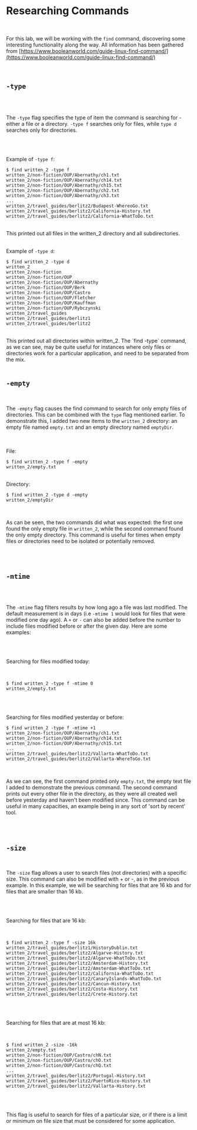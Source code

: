 # Researching Commands  

<br>

For this lab, we will be working with the `find` command, discovering some interesting functionality along the way. All information has been gathered from [https://www.booleanworld.com/guide-linux-find-command/](https://www.booleanworld.com/guide-linux-find-command/)

<br>

## `-type`

<br>
<br>

The `-type` flag specifies the type of item the command is searching for - either a file or a directory. `-type f` searches only for files, while `type d` searches only for directories. 

<br>
<br>

Example of `-type f`:

```
$ find written_2 -type f
written_2/non-fiction/OUP/Abernathy/ch1.txt
written_2/non-fiction/OUP/Abernathy/ch14.txt
written_2/non-fiction/OUP/Abernathy/ch15.txt
written_2/non-fiction/OUP/Abernathy/ch2.txt
written_2/non-fiction/OUP/Abernathy/ch3.txt
...
written_2/travel_guides/berlitz2/Budapest-WhereoGo.txt
written_2/travel_guides/berlitz2/California-History.txt
written_2/travel_guides/berlitz2/California-WhatToDo.txt
```

<br>
This printed out all files in the written_2 directory and all subdirectories.
<br>
<br>

Example of `-type d`:

```
$ find written_2 -type d
written_2
written_2/non-fiction
written_2/non-fiction/OUP
written_2/non-fiction/OUP/Abernathy
written_2/non-fiction/OUP/Berk
written_2/non-fiction/OUP/Castro
written_2/non-fiction/OUP/Fletcher
written_2/non-fiction/OUP/Kauffman
written_2/non-fiction/OUP/Rybczynski
written_2/travel_guides
written_2/travel_guides/berlitz1
written_2/travel_guides/berlitz2
```

<br>
This printed out all directories within written_2. The `find -type` command, as we can see, may be quite useful for instances where only files or directories work for a particular application, and need to be separated from the mix.
<br>
<br>

## `-empty`

<br>

The `-empty` flag causes the find command to search for only empty files of directories. This can be combined with the `type` flag mentioned earlier. To demonstrate this, I added two new items to the `written_2` directory: an empty file named `empty.txt` and an empty directory named `emptyDir`.

<br>
<br>
File:
<br>

```
$ find written_2 -type f -empty
written_2/empty.txt
```

<br>
Directory:
<br>

```
$ find written_2 -type d -empty
written_2/emptyDir
```

<br>

As can be seen, the two commands did what was expected: the first one found the only empty file in `written_2`, while the second command found the only empty directory. This command is useful for times when empty files or directories need to be isolated or potentially removed.

<br>
<br>

## `-mtime`

<br>
<br>

The `-mtime` flag filters results by how long ago a file was last modified. The default measurement is in days (i.e `-mtime 1` would look for files that were modified one day ago). A `+` or `-` can also be added before the number to include files modified before or after the given day. Here are some examples:

<br>
<br>

Searching for files modified today:

<br>

```
$ find written_2 -type f -mtime 0
written_2/empty.txt
```

<br>
<br>

Searching for files modified yesterday or before:
<br>

```
$ find written_2 -type f -mtime +1
written_2/non-fiction/OUP/Abernathy/ch1.txt
written_2/non-fiction/OUP/Abernathy/ch14.txt
written_2/non-fiction/OUP/Abernathy/ch15.txt
...
written_2/travel_guides/berlitz2/Vallarta-WhatToDo.txt
written_2/travel_guides/berlitz2/Vallarta-WhereToGo.txt
```

<br>

As we can see, the first command printed only `empty.txt`, the empty text file I added to demonstrate the previous command. The second command prints out every other file in the directory, as they were all created well before yesterday and haven't been modified since. This command can be useful in many capacities, an example being in any sort of 'sort by recent' tool. 

<br>
<br>

## `-size`

<br>

The `-size` flag allows a user to search files (not directories) with a specific size. This command can also be modified with + or -, as in the previous example. In this example, we will be searching for files that are 16 kb and for files that are smaller than 16 kb. 

<br>
<br>

Searching for files that are 16 kb:

<br>

```
$ find written_2 -type f -size 16k
written_2/travel_guides/berlitz1/HistoryDublin.txt
written_2/travel_guides/berlitz2/Algarve-History.txt
written_2/travel_guides/berlitz2/Algarve-WhatToDo.txt
written_2/travel_guides/berlitz2/Amsterdam-History.txt
written_2/travel_guides/berlitz2/Amsterdam-WhatToDo.txt
written_2/travel_guides/berlitz2/California-WhatToDo.txt
written_2/travel_guides/berlitz2/CanaryIslands-WhatToDo.txt
written_2/travel_guides/berlitz2/Cancun-History.txt
written_2/travel_guides/berlitz2/Costa-History.txt
written_2/travel_guides/berlitz2/Crete-History.txt
```

<br>
<br>

Searching for files that are at most 16 kb:

<br>

```
$ find written_2 -size -16k
written_2/empty.txt
written_2/non-fiction/OUP/Castro/chN.txt
written_2/non-fiction/OUP/Castro/chO.txt
written_2/non-fiction/OUP/Castro/chQ.txt
...
written_2/travel_guides/berlitz2/Portugal-History.txt
written_2/travel_guides/berlitz2/PuertoRico-History.txt
written_2/travel_guides/berlitz2/Vallarta-History.txt
```

<br>
<br>

This flag is useful to search for files of a particular size, or if there is a limit or minimum on file size that must be considered for some application.
